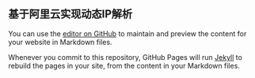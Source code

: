 ## 基于阿里云实现动态IP解析

You can use the [editor on GitHub](https://github.com/chao11313/aliyun-DDNS/edit/master/README.md) to maintain and preview the content for your website in Markdown files.

Whenever you commit to this repository, GitHub Pages will run [Jekyll](https://jekyllrb.com/) to rebuild the pages in your site, from the content in your Markdown files.

